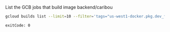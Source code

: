 List the GCB jobs that build image backend/caribou
```bash
gcloud builds list --limit=10 --filter='tags="us-west1-docker.pkg.dev_foyle-public_images_backend_caribou"' --format="value(ID,createTime,duration,tags,logUrl,status)" --project=foyle-public
```
```output
exitCode: 0
```
